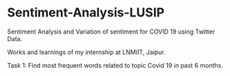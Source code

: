 # Sentiment-Analysis-LUSIP
Sentiment Analysis and Variation of sentiment for COVID 19 using Twitter Data.

Works and learnings of my internship at LNMIIT, Jaipur.

Task 1: Find most frequent words related to topic Covid 19 in past 6 months.
